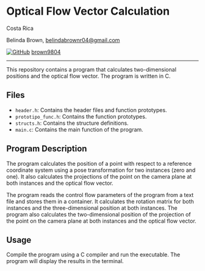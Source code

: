 # Optical Flow Vector Calculation

Costa Rica

Belinda Brown, belindabrownr04@gmail.com

[![GitHub](https://img.shields.io/badge/--181717?logo=github&logoColor=ffffff)](https://github.com/)
[brown9804](https://github.com/brown9804)

----------

This repository contains a program that calculates two-dimensional positions and the optical flow vector. The program is written in C.

## Files

- `header.h`: Contains the header files and function prototypes.
- `prototipo_func.h`: Contains the function prototypes.
- `structs.h`: Contains the structure definitions.
- `main.c`: Contains the main function of the program.

## Program Description

The program calculates the position of a point with respect to a reference coordinate system using a pose transformation for two instances (zero and one). It also calculates the projections of the point on the camera plane at both instances and the optical flow vector.

The program reads the control flow parameters of the program from a text file and stores them in a container. It calculates the rotation matrix for both instances and the three-dimensional position at both instances. The program also calculates the two-dimensional position of the projection of the point on the camera plane at both instances and the optical flow vector.

## Usage

Compile the program using a C compiler and run the executable. The program will display the results in the terminal.
